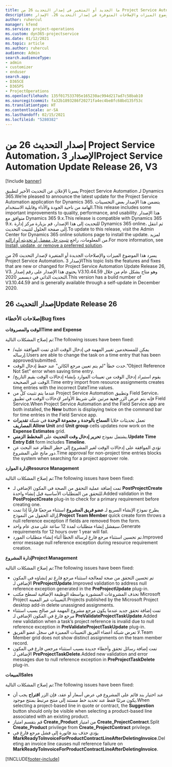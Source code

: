 ```yaml
---
title: ما الجديد أو المتغير في إصدار التحديث 26 من Project Service Automation، الإصدار 3
description: يسرد هذا الموضوع الميزات والإصلاحات المتوفرة في إصدار التحديث 26، الإصدار V3 من Project Service Automation.
author: ruhercul
manager: kfend
ms.service: project-operations
ms.custom: dyn365-projectservice
ms.date: 01/12/2021
ms.topic: article
ms.author: ruhercul
audience: Admin
search.audienceType:
- admin
- customizer
- enduser
search.app:
- D365CE
- D365PS
- ProjectOperations
ms.openlocfilehash: 135f017533705e165230ac994d217ad7c58bab10
ms.sourcegitcommit: fa32b1893286f20271fa4ec4be8fc68bd135f53c
ms.translationtype: HT
ms.contentlocale: ar-SA
ms.lasthandoff: 02/15/2021
ms.locfileid: "5280382"
---
```

# <a name="project-service-automation-update-release-26-v3"></a><span data-ttu-id="24266-103">إصدار التحديث 26 من Project Service Automation، الإصدار 3</span><span class="sxs-lookup"><span data-stu-id="24266-103">Project Service Automation Update Release 26, V3</span></span>

[!include [banner](../includes/psa-now-project-operations.md)]

<span data-ttu-id="24266-104">يسرنا الإعلان عن التحديث الأخير لتطبيق Project Service Automation لـ Dynamics 365.</span><span class="sxs-lookup"><span data-stu-id="24266-104">We’re pleased to announce the latest update for the Project Service Automation application for Dynamics 365.</span></span> <span data-ttu-id="24266-105">يتضمن هذا الإصدار بعض التحسينات الهامة من ناحية الجودة والأداء وقابلية الاستخدام.</span><span class="sxs-lookup"><span data-stu-id="24266-105">This release includes some important improvements to quality, performance, and usability.</span></span> <span data-ttu-id="24266-106">هذا الإصدار متوافق مع Dynamics 365 9.x.</span><span class="sxs-lookup"><span data-stu-id="24266-106">This release is compatible with Dynamics 365 9.x.</span></span> <span data-ttu-id="24266-107">للتحديث إلى هذا الإصدار، قم بزيارة مركز إدارة Dynamics 365 online، ثم انتقل إلى صفحة الحلول لتثبيت التحديث.</span><span class="sxs-lookup"><span data-stu-id="24266-107">To update to this release, visit the Admin Center for Dynamics 365 online solutions page to install the update.</span></span> <span data-ttu-id="24266-108">لمزيد من المعلومات، راجع [تثبيت حل مفضل أو تحديثه أو إزالته](https://docs.microsoft.com/power-platform/admin/install-remove-preferred-solution).</span><span class="sxs-lookup"><span data-stu-id="24266-108">For more information, see [Install, update, or remove a preferred solution](https://docs.microsoft.com/power-platform/admin/install-remove-preferred-solution).</span></span>

<span data-ttu-id="24266-109">يسرد هذا الموضوع الميزات والإصلاحات الجديدة أو المتغيرة لإصدار التحديث 26 من Project Service Automation، الإصدار 3‬</span><span class="sxs-lookup"><span data-stu-id="24266-109">This topic lists the features and fixes that are new or changed for Project Service Automation Update Release 26, V3.</span></span> <span data-ttu-id="24266-110">يحتوي هذا الإصدار على رقم إصدار V3.10.44.59 وهو متاح بشكل عام من خلال التحديث الذاتي في ديسمبر 2020.</span><span class="sxs-lookup"><span data-stu-id="24266-110">This version has a build number of V3.10.44.59 and is generally available through a self-update in December 2020.</span></span>

## <a name="update-release-26"></a><span data-ttu-id="24266-111">إصدار التحديث 26</span><span class="sxs-lookup"><span data-stu-id="24266-111">Update Release 26</span></span>

### <a name="bug-fixes"></a><span data-ttu-id="24266-112">إصلاحات الأخطاء</span><span class="sxs-lookup"><span data-stu-id="24266-112">Bug fixes</span></span>

<span data-ttu-id="24266-113">**الوقت والمصروفات**</span><span class="sxs-lookup"><span data-stu-id="24266-113">**Time and Expense**</span></span>

<span data-ttu-id="24266-114">تم إصلاح المشكلات التالية:</span><span class="sxs-lookup"><span data-stu-id="24266-114">The following issues have been fixed:</span></span>

- <span data-ttu-id="24266-115">يمكن للمستخدمين تغيير المهمة في إدخال الوقت الذي تمت الموافقة عليه/إرساله.</span><span class="sxs-lookup"><span data-stu-id="24266-115">Users are able to change the task on a time entry that has been approved/submitted.</span></span>
- <span data-ttu-id="24266-116">حدث خطأ "لم يتم تعيين مرجع الكائن" عند حفظ إدخال الوقت.</span><span class="sxs-lookup"><span data-stu-id="24266-116">"Object Reference Not Set" error when saving time entry.</span></span>
- <span data-ttu-id="24266-117">يقوم استيراد إدخال الوقت من تعيينات الموارد بإنشاء إدخالات الوقت بقيم التاريخ/الوقت غير الصحيحة.</span><span class="sxs-lookup"><span data-stu-id="24266-117">Time entry import from resource assignments creates time entries with the incorrect DateTime values.</span></span>
- <span data-ttu-id="24266-118">عندما يتم تثبيت كلٍّ من Project Service Automation وتطبيق Field Service، فإنه يتم عرض الزر **جديد** مرتين على شريط الأوامر لإدخالات الوقت في تطبيق Field Service.</span><span class="sxs-lookup"><span data-stu-id="24266-118">When Project Service Automation and the Field Service app are both installed, the **New** button is displaying twice on the command bar for time entries in the Field Service app.</span></span>
- <span data-ttu-id="24266-119">تعمل تحديثات خلايا **السماح بالوحدة** و **مجموعة الوحدة** في شبكة **تقديرات المصاريف**.</span><span class="sxs-lookup"><span data-stu-id="24266-119">**Allow Unit** and **Unit group** cells updates now work on the **Expense Estimates** grid.</span></span>
- <span data-ttu-id="24266-120">يشتمل نموذج **تحرير إدخال وقت التحديث** على **المخطط الزمني**.</span><span class="sxs-lookup"><span data-stu-id="24266-120">**Update Time Entry Edit** form includes **Timeline**.</span></span>
- <span data-ttu-id="24266-121">تؤدي الموافقة على إدخالات الوقت لغير المشروع إلى حظر النظام عند البحث عن دور مانح على المشروع.</span><span class="sxs-lookup"><span data-stu-id="24266-121">Time approval for non-project time entries blocks the system when searching for a project approver role.</span></span>

<span data-ttu-id="24266-122">**إدارة الموارد**</span><span class="sxs-lookup"><span data-stu-id="24266-122">**Resource Management**</span></span>

<span data-ttu-id="24266-123">تم إصلاح المشكلات التالية:</span><span class="sxs-lookup"><span data-stu-id="24266-123">The following issues have been fixed:</span></span>

- <span data-ttu-id="24266-124">تمت إضافة عملية التحقق من الصحة في المكون الإضافي لـ **PostProjectCreate** للتحقق من المتطلبات الأساسية قبل إنشاء واحدة.</span><span class="sxs-lookup"><span data-stu-id="24266-124">Added validation in the **PostProjectCreate** plug-in to check for a primary requirement before creating one.</span></span>
- <span data-ttu-id="24266-125">يطرح نموذج الإنشاء السريع لـ **عضو فريق المشروع** استثناء مرجعيًا فارغًا إذا تمت إزالة الحقول من النموذج.</span><span class="sxs-lookup"><span data-stu-id="24266-125">**Project Team Member** quick create form throws a null reference exception if fields are removed from the form.</span></span>
- <span data-ttu-id="24266-126">سيفشل إنشاء متطلبات لمدة 12 ساعة على مدى عام واحد.</span><span class="sxs-lookup"><span data-stu-id="24266-126">Generate requirements for 12 hours over 1 year will fail.</span></span>
- <span data-ttu-id="24266-127">تم تحسين استثناء مرجع فارغ لرسالة الخطأ أثناء إنشاء متطلبات المورد.</span><span class="sxs-lookup"><span data-stu-id="24266-127">Improved error message null reference exception during resource requirement creation.</span></span>

<span data-ttu-id="24266-128">**إدارة المشروع**</span><span class="sxs-lookup"><span data-stu-id="24266-128">**Project Management**</span></span>

<span data-ttu-id="24266-129">تم إصلاح المشكلات التالية:</span><span class="sxs-lookup"><span data-stu-id="24266-129">The following issues have been fixed:</span></span>

- <span data-ttu-id="24266-130">تم تحسين التحقق من صحة لمعالجة استثناء مرجع فارغ تم إنشاؤه في المكون الإضافي لـ **PreProjectUpdate**.</span><span class="sxs-lookup"><span data-stu-id="24266-130">Improved validation to address null reference exception generated in the **PreProjectUpdate** plug-in.</span></span>
- <span data-ttu-id="24266-131">تحذف المشروعات المنشورة بواسطة الوظيفة الإضافية لسطح مكتب Microsoft Project التعيينات غير المعينة.</span><span class="sxs-lookup"><span data-stu-id="24266-131">Projects published by the Microsoft Project desktop add-in delete unassigned assignments.</span></span>
- <span data-ttu-id="24266-132">تمت إضافة تحقق جديد عندما يكون مرجع مشروع المهمة غير صالح بسبب استثناء مرجع فارغ في المكون الإضافي لـ **PreValidateProjectTaskUpdate**.</span><span class="sxs-lookup"><span data-stu-id="24266-132">Added new validation when a task’s project reference is invalid due to null reference exception in **PreValidateProjectTaskUpdate** plug-in.</span></span>
- <span data-ttu-id="24266-133">لا تعرض شبكة أعضاء الفريق التعيينات المميزة في سجل عضو الفريق.</span><span class="sxs-lookup"><span data-stu-id="24266-133">Team Member grid does not show distinct assignments on the team member record.</span></span>
- <span data-ttu-id="24266-134">تمت إضافة رسائل تحقق وأخطاء جديدة بسبب استثناء مرجعي فارغ في المكون الإضافي لـ **PreProjectTaskDelete**.</span><span class="sxs-lookup"><span data-stu-id="24266-134">Added new validation and error messages due to null reference exception in **PreProjectTaskDelete** plug-in.</span></span>

<span data-ttu-id="24266-135">**المبيعات**</span><span class="sxs-lookup"><span data-stu-id="24266-135">**Sales**</span></span>

<span data-ttu-id="24266-136">تم إصلاح المشكلات التالية:</span><span class="sxs-lookup"><span data-stu-id="24266-136">The following issues have been fixed:</span></span>

- <span data-ttu-id="24266-137">عند اختيار بند قائم على المشروع في عرض أسعار أو عقد، فإن الزر **اقتراح** يجب أن يكون مرئيًا فقط عند تحديد خط مستند إلى منتج مرتبط بمنتج موجود.</span><span class="sxs-lookup"><span data-stu-id="24266-137">When selecting a project-based line in quote or contract, the **Suggestion** button should only be visible when selecting a product-based line associated with an existing product.</span></span>
- <span data-ttu-id="24266-138">قم بتقسم امتياز **Create_Product** من امتياز **Create_ProjectContract**.</span><span class="sxs-lookup"><span data-stu-id="24266-138">Split **Create_Product** privilege from **Create_ProjectContract** privilege.</span></span>
- <span data-ttu-id="24266-139">يؤدي حذف بند فاتورة إلى فشل مرجع فارغ في **MarkReadyToInvoiceForProductContractLineAfterDeletingInvoice**.</span><span class="sxs-lookup"><span data-stu-id="24266-139">Deleting an invoice line causes null reference failure on **MarkReadyToInvoiceForProductContractLineAfterDeletingInvoice**.</span></span>


[!INCLUDE[footer-include](../includes/footer-banner.md)]